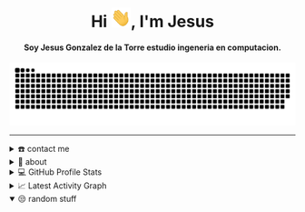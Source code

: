 <div align="center">
<h1 align="center">Hi <img width="35" src="https://github.com/1999AZZAR/1999AZZAR/blob/main/resources/img/waving.gif">, I'm Jesus</h1>
<h4 align="center">Soy Jesus Gonzalez de la Torre estudio ingeneria en computacion.
</div>

<div align="center">
  <a href="https://1999azzar.github.io/1999AZZAR/">
  <img  src="https://github.com/1999AZZAR/1999AZZAR/blob/main/resources/img/grid-snake.svg"
       alt="snake" /></a>
</div>

-----
<details>
  <summary>☎️ contact me</summary>
<div>

</div>
</details>

<details>
  <summary>🧮 about</summary>
<div>

</div>
</details>
  
<details> 
  <summary>💻 GitHub Profile Stats</summary>
  <div>

  </div>    
</details>

<details>
  <summary>📈 Latest Activity Graph</summary>
 
  </div>
</details> 
<details open>
  <summary>😒 random stuff</summary>
<div>
<samp>

